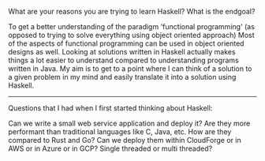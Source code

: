 What are your reasons you are trying to learn Haskell? What is the endgoal?

To get a better understanding of the paradigm 'functional programming' 
(as opposed to trying to solve everything using object oriented approach)
Most of the aspects of functional programming can be used in object oriented designs as well. 
Looking at solutions written in Haskell actually makes things a lot easier to understand compared to understanding programs written in Java.
My aim is to get to a point where I can think of a solution to a given problem in my mind and easily translate it into a solution using Haskell.

--------------------------------

Questions that I had when I first started thinking about Haskell:

Can we write a small web service application and deploy it?
Are they more performant than traditional languages like C, Java, etc.
How are they compared to Rust and Go?
Can we deploy them within CloudForge or in AWS or in Azure or in GCP?
Single threaded or multi threaded?
